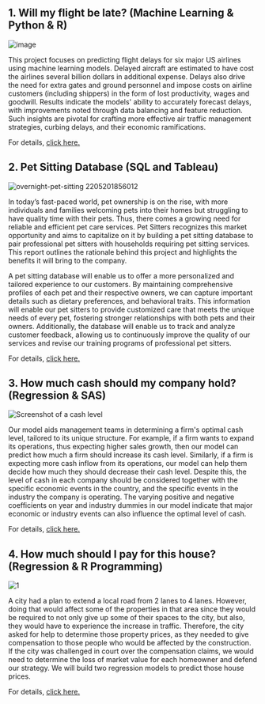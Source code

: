 ## 1. Will my flight be late? (Machine Learning & Python & R)

![image](https://github.com/user-attachments/assets/527b06c0-97db-45d2-aa3b-4f9e772eb2b1)

This project focuses on predicting flight delays for six major US airlines using machine learning models. Delayed aircraft are estimated to have cost the airlines several billion dollars in additional expense. Delays also drive the need for extra gates and ground personnel and impose costs on airline customers (including shippers) in the form of lost productivity, wages and goodwill. Results indicate the models' ability to accurately forecast delays, with improvements noted through data balancing and feature reduction. Such insights are pivotal for crafting more effective air traffic management strategies, curbing delays, and their economic ramifications.  

For details, [click here.](https://github.com/yadabasac/project/blob/main/1.%20Predicting%20Flight%20Delays%20(Python%20%26%20R)/README.md)

## 2. Pet Sitting Database (SQL and Tableau)

![overnight-pet-sitting 2205201856012](https://github.com/user-attachments/assets/6b7c8d56-9015-4868-892b-0be8fa468b10)

In today’s fast-paced world, pet ownership is on the rise, with more individuals and families welcoming pets into their homes but struggling to have quality time with their pets. Thus, there comes a growing need for reliable and efficient pet care services. Pet Sitters recognizes this market opportunity and aims to capitalize on it by building a pet sitting database to pair professional pet sitters with households requiring pet sitting services. This report outlines the rationale behind this project and highlights the benefits it will bring to the company.

A pet sitting database will enable us to offer a more personalized and tailored experience to our customers. By maintaining comprehensive profiles of each pet and their respective owners, we can capture important details such as dietary preferences, and behavioral traits. This information will enable our pet sitters to provide customized care that meets the unique needs of every pet, fostering stronger relationships with both pets and their owners. Additionally, the database will enable us to track and analyze customer feedback, allowing us to continuously improve the quality of our services and revise our training programs of professional pet sitters.

For details, [click here.](https://github.com/yadabasac/project/blob/main/2.%20Pet%20Sitting%20(SQL%20%26%20Tableau)/README.md)


## 3. How much cash should my company hold? (Regression & SAS)

![Screenshot of a cash level](https://miro.medium.com/v2/resize:fit:828/format:webp/1*bL3IO7qjRrJEBnNUbXwWTA.png)

Our model aids management teams in determining a firm's optimal cash level, tailored to its unique structure. For example, if a firm wants to expand its operations, thus expecting higher sales growth, then our model can predict how much a firm should increase its cash level. Similarly, if a firm is expecting more cash inflow from its operations, our model can help them decide how much they should decrease their cash level. Despite this, the level of cash in each company should be considered together with the specific economic events in the country, and the specific events in the industry the company is operating. The varying positive and negative coefficients on year and industry dummies in our model indicate that major economic or industry events can also influence the optimal level of cash. 

For details, [click here.](https://github.com/yadabasac/project/blob/main/3.%20Estimating%20Optimal%20Cash%20Levels%20(SAS)/README.md)

## 4. How much should I pay for this house? (Regression & R Programming)

![1](https://github.com/user-attachments/assets/c5881dff-f919-402d-a7b2-827372436b8b)

A city had a plan to extend a local road from 2 lanes to 4 lanes. However, doing that would affect some of the properties in that area since they would be required to not only give up some of their spaces to the city, but also, they would have to experience the increase in traffic. Therefore, the city asked for help to determine those property prices, as they needed to give compensation to those people who would be affected by the construction. If the city was challenged in court over the compensation claims, we would need to determine the loss of market value for each homeowner and defend our strategy. We will build two regression models to predict those house prices.

For details, [click here.](https://github.com/yadabasac/project/blob/main/4.%20Predicting%20property%20prices%20with%20regression%20(R%20Programming)/Readme.md)


